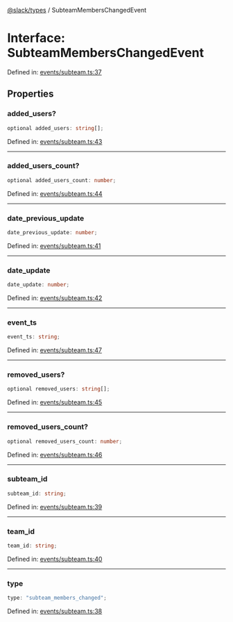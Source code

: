 [@slack/types](../index.md) / SubteamMembersChangedEvent

# Interface: SubteamMembersChangedEvent

Defined in: [events/subteam.ts:37](https://github.com/slackapi/node-slack-sdk/blob/main/packages/types/src/events/subteam.ts#L37)

## Properties

### added\_users?

```ts
optional added_users: string[];
```

Defined in: [events/subteam.ts:43](https://github.com/slackapi/node-slack-sdk/blob/main/packages/types/src/events/subteam.ts#L43)

***

### added\_users\_count?

```ts
optional added_users_count: number;
```

Defined in: [events/subteam.ts:44](https://github.com/slackapi/node-slack-sdk/blob/main/packages/types/src/events/subteam.ts#L44)

***

### date\_previous\_update

```ts
date_previous_update: number;
```

Defined in: [events/subteam.ts:41](https://github.com/slackapi/node-slack-sdk/blob/main/packages/types/src/events/subteam.ts#L41)

***

### date\_update

```ts
date_update: number;
```

Defined in: [events/subteam.ts:42](https://github.com/slackapi/node-slack-sdk/blob/main/packages/types/src/events/subteam.ts#L42)

***

### event\_ts

```ts
event_ts: string;
```

Defined in: [events/subteam.ts:47](https://github.com/slackapi/node-slack-sdk/blob/main/packages/types/src/events/subteam.ts#L47)

***

### removed\_users?

```ts
optional removed_users: string[];
```

Defined in: [events/subteam.ts:45](https://github.com/slackapi/node-slack-sdk/blob/main/packages/types/src/events/subteam.ts#L45)

***

### removed\_users\_count?

```ts
optional removed_users_count: number;
```

Defined in: [events/subteam.ts:46](https://github.com/slackapi/node-slack-sdk/blob/main/packages/types/src/events/subteam.ts#L46)

***

### subteam\_id

```ts
subteam_id: string;
```

Defined in: [events/subteam.ts:39](https://github.com/slackapi/node-slack-sdk/blob/main/packages/types/src/events/subteam.ts#L39)

***

### team\_id

```ts
team_id: string;
```

Defined in: [events/subteam.ts:40](https://github.com/slackapi/node-slack-sdk/blob/main/packages/types/src/events/subteam.ts#L40)

***

### type

```ts
type: "subteam_members_changed";
```

Defined in: [events/subteam.ts:38](https://github.com/slackapi/node-slack-sdk/blob/main/packages/types/src/events/subteam.ts#L38)
